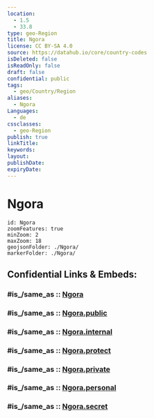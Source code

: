 ```yaml
---
location:
  - 1.5
  - 33.8
type: geo-Region
title: Ngora
license: CC BY-SA 4.0
source: https://datahub.io/core/country-codes
isDeleted: false
isReadOnly: false
draft: false
confidential: public
tags:
  - geo/Country/Region
aliases:
  - Ngora
Languages:
  - de
cssclasses:
  - geo-Region
publish: true
linkTitle:
keywords:
layout:
publishDate:
expiryDate:
---
```


# Ngora

```leaflet
id: Ngora
zoomFeatures: true 
minZoom: 2 
maxZoom: 18
geojsonFolder: ./Ngora/
markerFolder: ./Ngora/
```


## Confidential Links & Embeds: 

### #is_/same_as :: [Ngora](/_Standards/Earth/Continent/Africa/Africa~Central/Uganda/regions~Uganda/Uganda~East/Ngora.md) 

### #is_/same_as :: [Ngora.public](/_public/Earth/Continent/Africa/Africa~Central/Uganda/regions~Uganda/Uganda~East/Ngora.public.md) 

### #is_/same_as :: [Ngora.internal](/_internal/Earth/Continent/Africa/Africa~Central/Uganda/regions~Uganda/Uganda~East/Ngora.internal.md) 

### #is_/same_as :: [Ngora.protect](/_protect/Earth/Continent/Africa/Africa~Central/Uganda/regions~Uganda/Uganda~East/Ngora.protect.md) 

### #is_/same_as :: [Ngora.private](/_private/Earth/Continent/Africa/Africa~Central/Uganda/regions~Uganda/Uganda~East/Ngora.private.md) 

### #is_/same_as :: [Ngora.personal](/_personal/Earth/Continent/Africa/Africa~Central/Uganda/regions~Uganda/Uganda~East/Ngora.personal.md) 

### #is_/same_as :: [Ngora.secret](/_secret/Earth/Continent/Africa/Africa~Central/Uganda/regions~Uganda/Uganda~East/Ngora.secret.md)


